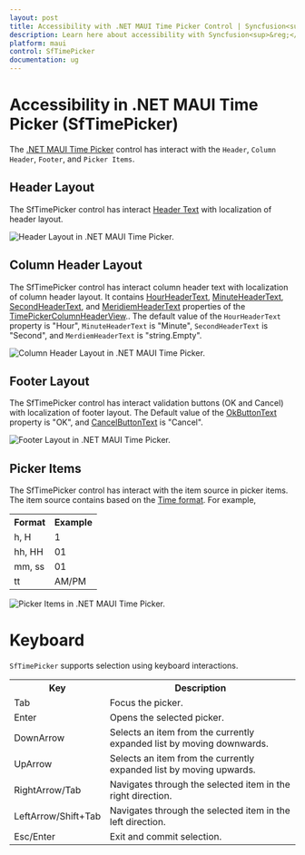 ```yaml
---
layout: post
title: Accessibility with .NET MAUI Time Picker Control | Syncfusion<sup>&reg;</sup>
description: Learn here about accessibility with Syncfusion<sup>&reg;</sup> .NET MAUI Time Picker (SfTimePicker) control.
platform: maui
control: SfTimePicker
documentation: ug
---
```


# Accessibility in .NET MAUI Time Picker (SfTimePicker)

The [.NET MAUI Time Picker](https://www.syncfusion.com/maui-controls/maui-timepicker) control has interact with the `Header`, `Column Header`, `Footer`, and `Picker Items`.

## Header Layout

The SfTimePicker control has interact [Header Text](https://help.syncfusion.com/cr/maui/Syncfusion.Maui.Picker.PickerHeaderView.html#Syncfusion_Maui_Picker_PickerHeaderView_Text) with localization of header layout.

![Header Layout in .NET MAUI Time Picker.](images/accessibility/maui-accessibility-timepicker-header.png)

## Column Header Layout

The SfTimePicker control has interact column header text with localization of column header layout. It contains [HourHeaderText](https://help.syncfusion.com/cr/maui/Syncfusion.Maui.Picker.TimePickerColumnHeaderView.html#Syncfusion_Maui_Picker_TimePickerColumnHeaderView_HourHeaderText), [MinuteHeaderText](https://help.syncfusion.com/cr/maui/Syncfusion.Maui.Picker.TimePickerColumnHeaderView.html#Syncfusion_Maui_Picker_TimePickerColumnHeaderView_MinuteHeaderText), [SecondHeaderText](https://help.syncfusion.com/cr/maui/Syncfusion.Maui.Picker.TimePickerColumnHeaderView.html#Syncfusion_Maui_Picker_TimePickerColumnHeaderView_SecondHeaderText), and [MeridiemHeaderText](https://help.syncfusion.com/cr/maui/Syncfusion.Maui.Picker.TimePickerColumnHeaderView.html#Syncfusion_Maui_Picker_TimePickerColumnHeaderView_MeridiemHeaderText) properties of the [TimePickerColumnHeaderView](https://help.syncfusion.com/cr/maui/Syncfusion.Maui.Picker.TimePickerColumnHeaderView.html).. The default value of the `HourHeaderText` property is "Hour", `MinuteHeaderText` is "Minute", `SecondHeaderText` is "Second", and `MerdiemHeaderText` is "string.Empty".

![Column Header Layout in .NET MAUI Time Picker.](images/accessibility/maui-accessibility-timepicker-headercolumn.png)

## Footer Layout

The SfTimePicker control has interact validation buttons (OK and Cancel) with localization of footer layout. The Default value of the [OkButtonText](https://help.syncfusion.com/cr/maui/Syncfusion.Maui.Picker.PickerFooterView.html#Syncfusion_Maui_Picker_PickerFooterView_OkButtonText) property is "OK", and [CancelButtonText](https://help.syncfusion.com/cr/maui/Syncfusion.Maui.Picker.PickerFooterView.html#Syncfusion_Maui_Picker_PickerFooterView_CancelButtonText) is "Cancel".

![Footer Layout in .NET MAUI Time Picker.](images/accessibility/maui-accessibility-timepicker-footer.png)

## Picker Items

The SfTimePicker control has interact with the item source in picker items. The item source contains based on the [Time format](https://help.syncfusion.com/cr/maui/Syncfusion.Maui.Picker.PickerTimeFormat.html). For example, 

<table>
<tr>
<th>Format</th>
<th>Example</th></tr>
<tr>
<td>h, H</td>
<td>1</td>
</tr>
<tr>
<td>hh, HH</td>
<td>01</td>
</tr>
<tr>
<td>mm, ss</td>
<td>01</td>
</tr> 
<tr>
<td>tt</td>
<td>AM/PM</td>
</tr> 
</table>

![Picker Items in .NET MAUI Time Picker.](images/accessibility/maui-accessibility-timepicker-items.png)

# Keyboard
`SfTimePicker` supports selection using keyboard interactions.

<table>
<tr>
<th>
Key
</th>
<th>
Description
</th>
</tr>
<tr>
<td>
Tab
</td>
<td>
Focus the picker.
</td>
</tr>
<tr>
<td>
Enter
</td>
<td>
Opens the selected picker.
</td>
</tr>
<tr>
<td>
DownArrow
</td>
<td>
Selects an item from the currently expanded list by moving downwards.
</td>
</tr>
<tr>
<td>
UpArrow
</td>
<td>
Selects an item from the currently expanded list by moving upwards.
</td>
</tr>
<tr>
<td>
RightArrow/Tab
</td>
<td>
Navigates through the selected item in the right direction.
</td>
</tr>
<tr>
<td>
LeftArrow/Shift+Tab
</td>
<td>
Navigates through the selected item in the left direction.
</td>
</tr>
<tr>
<td>
Esc/Enter
</td>
<td>
Exit and commit selection.
</td>
</tr>
</table>
